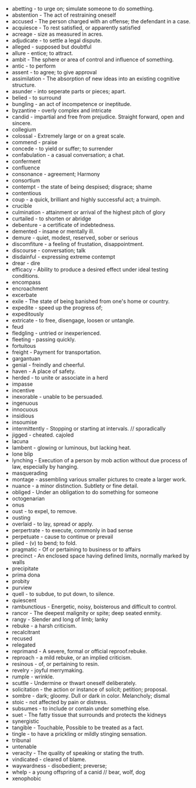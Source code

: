 * abetting - to urge on; simulate someone to do something.
* abstention - The act of restraining oneself
* accused - The person charged with an offense; the defendant in a case.
* acquiesce - To rest satisfied, or apparently satisfied
* acreage - size as measured in acres.
* adjudicate - to settle a legal dispute.
* alleged - supposed but doubtful
* allure - entice; to attract.
* ambit - The sphere or area of control and influence of something.
* antic - to perform
* assent - to agree; to give approval
* assimilation - The absorption of new ideas into an existing cognitive structure.
* asunder - into seperate parts or pieces; apart.
* belied - to surround
* bungling - an act of incompetence or ineptitude.
* byzantine - overly complex and intricate
* candid - impartial and free from prejudice. Straight forward, open and sincere.
* collegium
* colossal - Extremely large or on a great scale.
* commend - praise
* concede - to yield or suffer; to surrender
* confabulation - a casual conversation; a chat.
* conferment
* confluence
* consonance - agreement; Harmony
* consortium
* contempt - the state of being despised; disgrace; shame
* contentious
* coup - a quick, brilliant and highly successful act; a truimph.
* crucible
* culmination - attainment or arrival of the highest pitch of glory
* curtailed - to shorten or abridge
* debenture - a certificate of indebtedness.
* demented - insane or mentally ill.
* demure - quiet, modest, reserved, sober or serious
* discomfiture - a feeling of frustation, disappointment.
* discourse - conversation; talk
* disdainful - expressing extreme contempt
* drear - dire
* efficacy - Ability to produce a desired effect under ideal testing conditions.
* encompass
* encroachment
* excerbate
* exile - The state of being banished from one's home or country.
* expedite - speed up the progress of;
* expeditously
* extricate - to free, disengage, loosen or untangle.
* feud
* fledgling - untried or inexperienced.
* fleeting - passing quickly.
* fortuitous
* freight - Payment for transportation.
* gargantuan
* genial - freindly and cheerful.
* haven - A place of safety.
* herded - to unite or associate in a herd
* impasse
* incentive
* inexorable - unable to be persuaded.
* ingenuous
* innocuous
* insidious
* insoumise
* intermittently - Stopping or starting at intervals. // sporadically
* jigged - cheated. cajoled
* lacuna
* lambent - glowing or luminous, but lacking heat.
* lone blip
* lynching - Execution of a person by mob action without due process of law, especially by hanging.
* masquerading
* montage - assembling various smaller pictures to create a larger work.
* nuance - a minor distinction. Subtlety or fine detail.
* obliged - Under an obligation to do something for someone
* octogenarian
* onus
* oust - to expel, to remove.
* ousting
* overlaid - to lay, spread or apply.
* perpertrate - to execute, commonly in bad sense
* perpetuate - cause to continue or prevail
* plied - (v) to bend; to fold.
* pragmatic - Of or pertaining to business or to affairs
* precinct - An enclosed space having defined limits, normally marked by walls
* precipitate
* prima dona
* probity
* purview
* quell - to subdue, to put down, to silence.
* quiescent
* rambunctious - Energetic, noisy, boisterous and difficult to control.
* rancor - The deepest malignity or spite; deep seated enmity.
* rangy - Slender and long of limb; lanky
* rebuke - a harsh criticism.
* recalcitrant
* recused
* relegated
* reprimand - A severe, formal or official reproof.rebuke.
* reproach - a mild rebuke, or an implied criticism.
* resinous - of, or pertaining to resin.
* revelry - joyful merrymaking.
* rumple - wrinkle.
* scuttle - Undermine or thwart oneself deliberately.
* solicitation - the action or instance of solicit; petition; proposal.
* sombre - dark; gloomy. Dull or dark in color. Melancholy; dismal
* stoic - not affected by pain or distress.
* subsumes - to include or contain under something else.
* suet - The fatty tissue that surrounds and protects the kidneys
* synergistic
* tangible - Touchable, Possible to be treated as a fact.
* tingle - to have a prickling or mildly stinging sensation.
* tribunal
* untenable
* veracity - The quality of speaking or stating the truth.
* vindicated - cleared of blame.
* waywardness - disobedient; preverse;
* whelp - a young offspring of a canid // bear, wolf, dog
* xenophobic

